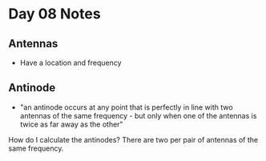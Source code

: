 # Day 08 Notes

## Antennas

* Have a location and frequency

## Antinode

* "an antinode occurs at any point that is perfectly in line with two antennas of the same frequency - but only when one of the antennas is twice as far away as the other"

How do I calculate the antinodes? There are two per pair of antennas of the same frequency.
